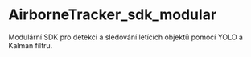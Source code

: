 # AirborneTracker_sdk_modular

Modulární SDK pro detekci a sledování letících objektů pomocí YOLO a Kalman filtru.
